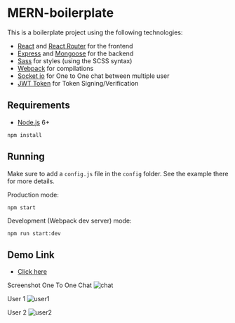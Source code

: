 # MERN-boilerplate

This is a boilerplate project using the following technologies:
- [React](https://facebook.github.io/react/) and [React Router](https://reacttraining.com/react-router/) for the frontend
- [Express](http://expressjs.com/) and [Mongoose](http://mongoosejs.com/) for the backend
- [Sass](http://sass-lang.com/) for styles (using the SCSS syntax)
- [Webpack](https://webpack.github.io/) for compilations
- [Socket io](https://socket.io/) for One to One chat between multiple user
- [JWT Token](https://jwt.io/) for Token Signing/Verification 


## Requirements

- [Node.js](https://nodejs.org/en/) 6+

```shell
npm install
```


## Running

Make sure to add a `config.js` file in the `config` folder. See the example there for more details.

Production mode:

```shell
npm start
```

Development (Webpack dev server) mode:

```shell
npm run start:dev
```


## Demo Link

- [Click here](https://mern-socketio.herokuapp.com/)


Screenshot
One To One Chat 
![chat](https://user-images.githubusercontent.com/1465967/35788070-cb037cae-0a58-11e8-8fb7-b71f804f3ba9.PNG)


User 1
![user1](https://user-images.githubusercontent.com/1465967/35788375-92bdbe70-0a5a-11e8-90c6-9642779d21d0.PNG)

User 2
![user2](https://user-images.githubusercontent.com/1465967/35788376-92e70816-0a5a-11e8-8276-1be612bf43e0.PNG)



